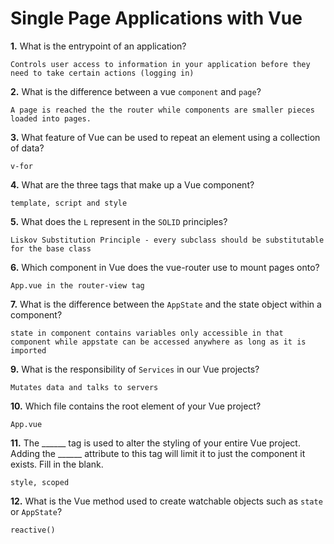 # Single Page Applications with Vue

**1.** What is the entrypoint of an application?
<!-- enter you answer in the space below -->
```
Controls user access to information in your application before they need to take certain actions (logging in)
```
**2.** What is the difference between a vue `component` and `page`?
<!-- enter you answer in the space below -->
```
A page is reached the the router while components are smaller pieces loaded into pages.
```
**3.** What feature of Vue can be used to repeat an element using a collection of data?
<!-- enter you answer in the space below -->
```
v-for
```
**4.** What are the three tags that make up a Vue component?
<!-- enter you answer in the space below -->
```
template, script and style
```
**5.** What does the `L` represent in the `SOLID` principles?
<!-- enter you answer in the space below -->
```
Liskov Substitution Principle - every subclass should be substitutable for the base class
```
**6.** Which component in Vue does the vue-router use to mount pages onto?
<!-- enter you answer in the space below -->
```
App.vue in the router-view tag
```
**7.** What is the difference between the `AppState` and the state object within a component?
<!-- enter you answer in the space below -->
```
state in component contains variables only accessible in that component while appstate can be accessed anywhere as long as it is imported
```
**9.** What is the responsibility of `Services` in our Vue projects?
<!-- enter you answer in the space below -->
```
Mutates data and talks to servers
```
**10.** Which file contains the root element of your Vue project?
<!-- enter you answer in the space below -->
```
App.vue
```
**11.** The ______ tag is used to alter the styling of your entire Vue project.  Adding the ______ attribute to this tag will limit it to just the component it exists.  Fill in the blank.
<!-- enter you answer in the space below -->
```
style, scoped
```
**12.** What is the Vue method used to create watchable objects such as `state` or `AppState`?
<!-- enter you answer in the space below -->
```
reactive()
```